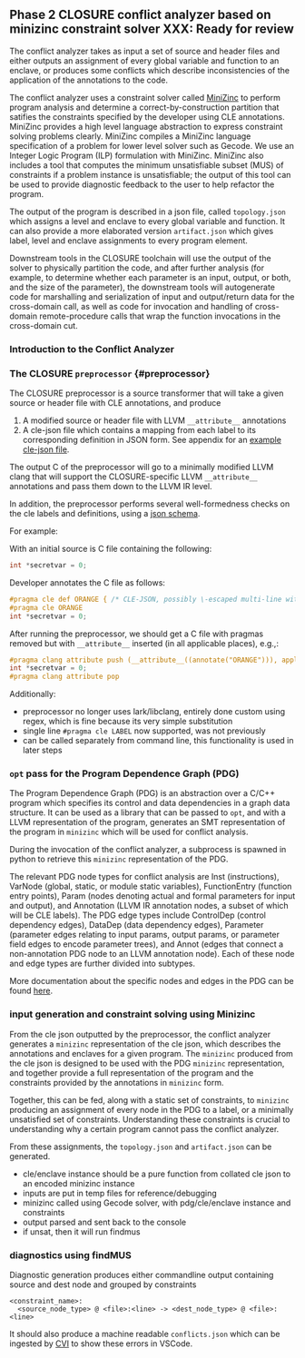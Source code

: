 ## Phase 2 CLOSURE conflict analyzer based on minizinc constraint solver **XXX: Ready for review**

The conflict analyzer takes as input a set of source and header files
and either outputs an assignment of every global variable and function to an enclave,
or produces some conflicts which describe inconsistencies of the application 
of the annotations to the code.

The conflict analyzer uses a constraint solver called [MiniZinc](https://www.minizinc.org/doc-2.5.5/en/index.html)  to perform program analysis and determine a correct-by-construction partition that satifies the constraints
specified by the developer using CLE annotations. MiniZinc provides a high level
language abstraction to express constraint solving problems clearly.
MiniZinc compiles a MiniZinc language specification of a problem for 
lower level solver such as Gecode. We use an Integer Logic Program (ILP) 
formulation with MiniZinc. MiniZinc also includes a tool that computes
the minimum unsatisfiable subset (MUS) of constraints if a problem
instance is unsatisfiable; the output of this tool can be used to
provide diagnostic feedback to the user to help refactor the program.

The output of the program is described in a json file, called `topology.json` which assigns a
level and enclave to every global variable and function. 
It can also provide a more elaborated version `artifact.json` which gives label, level and enclave 
assignments to every program element.

Downstream tools in the CLOSURE toolchain will use the output of the solver to
physically partition the code, and after further analysis (for example, to
determine whether each parameter is an input, output, or both, and the size of
the parameter), the downstream tools will autogenerate code for marshalling and
serialization of input and output/return data for the cross-domain call, as
well as code for invocation and handling of cross-domain remote-procedure calls
that wrap the function invocations in the cross-domain cut. 

### Introduction to the Conflict Analyzer

### The CLOSURE `preprocessor` {#preprocessor}

The CLOSURE preprocessor is a source transformer that will
take a given source or header file with CLE annotations, and produce

1. A modified source or header file with LLVM `__attribute__` annotations 
2. A cle-json file which contains a mapping from each label to its corresponding definition in JSON form. See appendix for
an [example cle-json file](#cle-extra).

The output C of the preprocessor will go to a minimally modified LLVM clang that will support the CLOSURE-specific LLVM `__attribute__` annotations and pass them down to the LLVM IR level.

In addition, the preprocessor performs several well-formedness checks on the cle labels and definitions, using a [json schema](#cle-schema).

For example:

With an initial source is C file containing the following:
```c
int *secretvar = 0;
```

Developer annotates the C file as follows:
```c
#pragma cle def ORANGE { /* CLE-JSON, possibly \-escaped multi-line with whole bunch of constraints*/ }  
#pragma cle ORANGE 
int *secretvar = 0;
```

After running the preprocessor, we should get a C file with pragmas removed but with `__attribute__` inserted (in all applicable places), e.g.,:
```c
#pragma clang attribute push (__attribute__((annotate("ORANGE"))), apply_to = any(function,type_alias,record,enum,variable(unless(is_parameter)),field))
int *secretvar = 0;
#pragma clang attribute pop
```

Additionally:
- preprocessor no longer uses lark/libclang, entirely done custom using regex, which is
fine because its very simple substitution
- single line `#pragma cle LABEL` now supported, was not previously
- can be called separately from command line, this functionality is used in later steps

### `opt` pass for the Program Dependence Graph (PDG)

The Program Dependence Graph (PDG) is an abstraction over a C/C++ program which specifies its control and data dependencies
in a graph data structure. It can be used as a library that can be passed to `opt`, and with
a LLVM representation of the program, generates an SMT representation of the program in `minizinc` which will 
be used for conflict analysis.

During the invocation of the conflict analyzer, a subprocess is spawned in python to retrieve this `minizinc` 
representation of the PDG.

The relevant PDG node types for conflict analysis are Inst (instructions), VarNode (global, static, or module static
variables), FunctionEntry (function entry points), Param (nodes denoting
actual and formal parameters for input and output), and Annotation (LLVM IR
annotation nodes, a subset of which will be CLE labels). The PDG edge types
include ControlDep (control dependency edges), DataDep (data dependency edges),
Parameter (parameter edges relating to input params, output params, or
parameter field edges to encode parameter trees), and Annot (edges that connect
a non-annotation PDG node to an LLVM annotation node). Each of these node and
edge types are further divided into subtypes. 

More documentation about the specific nodes and edges in the PDG can be found [here](#pdg-appendix). 

### input generation and constraint solving using Minizinc

From the cle json outputted by the preprocessor, the conflict analyzer generates
a `minizinc` representation of the cle json, which describes the annotations
and enclaves for a given program. The `minizinc` produced from the cle json
is designed to be used with the PDG `minizinc` representation, and together
provide a full representation of the program and the constraints provided by the annotations
in `minizinc` form.

Together, this can be fed, along with a static set of constraints, to `minizinc`
producing an assignment of every node in the PDG to a label, or a 
minimally unsatisfied set of constraints. Understanding these constraints is crucial to
understanding why a certain program cannot pass the conflict analyzer.

From these assignments, the `topology.json` and `artifact.json` can be generated.

- cle/enclave instance should be a pure function 
from collated cle json to an encoded minizinc instance 
- inputs are put in temp files for reference/debugging
- minizinc called using Gecode solver, with pdg/cle/enclave instance and constraints
- output parsed and sent back to the console
- if unsat, then it will run findmus  

### diagnostics using findMUS

Diagnostic generation produces either commandline output
containing source and dest node and grouped by constraints 

```
<constraint_name>: 
  <source_node_type> @ <file>:<line> -> <dest_node_type> @ <file>:<line>
``` 

It should also produce a machine readable `conflicts.json` which can be ingested by [CVI](#cvi)
to show these errors in VSCode.
